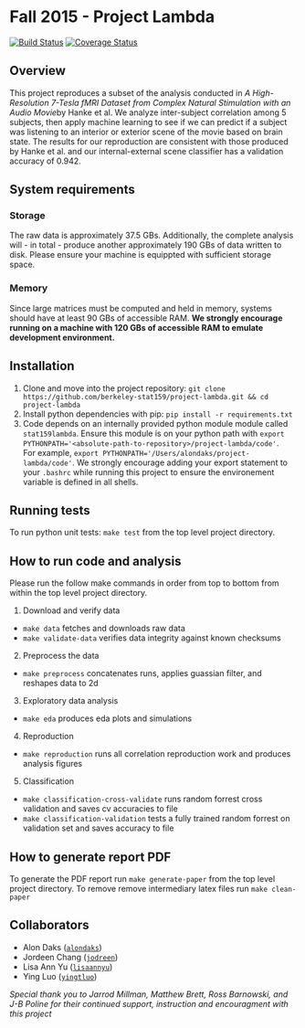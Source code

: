 # Fall 2015 - Project Lambda
[![Build Status](https://travis-ci.org/berkeley-stat159/project-lambda.svg?branch=master)](https://travis-ci.org/berkeley-stat159/project-lambda?branch=master)
[![Coverage Status](https://coveralls.io/repos/berkeley-stat159/project-lambda/badge.svg?branch=master)](https://coveralls.io/r/berkeley-stat159/project-lambda?branch=master)

## Overview
This project reproduces a subset of the analysis conducted in *A High-Resolution 7-Tesla fMRI Dataset from Complex Natural Stimulation with an Audio Movie*by Hanke et al. We analyze inter-subject correlation among 5 subjects, then apply machine learning to see if we can predict if a subject was
listening to an interior or exterior scene of the movie based on brain state. The results for our reproduction are consistent with those produced by Hanke et al. and our internal-external scene classifier has a validation accuracy of 0.942.


## System requirements
### Storage
The raw data is approximately 37.5 GBs. Additionally, the complete analysis will - in total - produce another approximately 190 GBs of data written to disk. Please ensure your machine is equippted with sufficient storage space. 
### Memory
Since large matrices must be computed and held in memory, systems should have at least 90 GBs of accessible RAM. **We strongly encourage running on a machine with 120 GBs of accessible RAM to emulate development environment.** 


## Installation
1. Clone and move into the project repository: `git clone https://github.com/berkeley-stat159/project-lambda.git && cd project-lambda`
2. Install python dependencies with pip: `pip install -r requirements.txt`
3. Code depends on an internally provided python module module called `stat159lambda`. Ensure this module is on your python path with `export PYTHONPATH='<absolute-path-to-repository>/project-lambda/code'`.  
For example, `export PYTHONPATH='/Users/alondaks/project-lambda/code'`. We strongly encourage adding your export statement to your `.bashrc` while running this project to ensure the environement variable is defined in all shells. 


## Running tests
To run python unit tests: `make test` from the top level project directory.


## How to run code and analysis
Please run the follow make commands in order from top to bottom from within the top level project directory.  

1. Download and verify data    
  - `make data` fetches and downloads raw data  
  - `make validate-data` verifies data integrity against known checksums  
2. Preprocess the data 
  - `make preprocess` concatenates runs, applies guassian filter, and reshapes data to 2d 
3. Exploratory data analysis 
  - `make eda` produces eda plots and simulations 
4. Reproduction 
  - `make reproduction` runs all correlation reproduction work and produces analysis figures 
5. Classification 
  - `make classification-cross-validate` runs random forrest cross validation and saves cv accuracies to file 
  - `make classification-validation` tests a fully trained random forrest on validation set and saves accuracy to file 

## How to generate report PDF
To generate the PDF report run `make generate-paper` from the top level project directory. To remove remove intermediary latex files run `make clean-paper`

## Collaborators
- Alon Daks ([`alondaks`](https://github.com/alondaks))
- Jordeen Chang ([`jodreen`](https://github.com/jodreen))
- Lisa Ann Yu ([`lisaannyu`](https://github.com/lisaannyu))
- Ying Luo ([`yingtluo`](https://github.com/yingtluo))

*Special thank you to Jarrod Millman, Matthew Brett, Ross Barnowski, and J-B Poline for their continued support, instruction and encouragment with this project*
